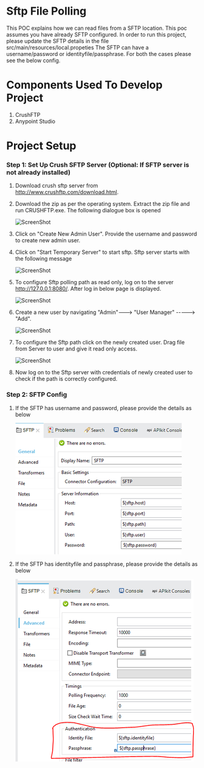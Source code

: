 # Sftp File Polling

This POC explains how we can read files from a SFTP location. This poc assumes you have already SFTP configured.
In order to run this project, please update the SFTP details in the file src/main/resources/local.propeties
The SFTP can have a username/password or identityfile/passphrase. For both the cases please see the below config.

Components Used To Develop Project
==================================

1. CrushFTP
2. Anypoint Studio

Project Setup
==============

### Step 1: Set Up Crush SFTP Server (Optional: If SFTP server is not already installed)

1. Download crush sftp server from <a href="http://www.crushftp.com/download.html"> http://www.crushftp.com/download.html.
2. Download the zip as per the operating system.
   Extract the zip file and run CRUSHFTP.exe. The following dialogue box is opened
 
   ![ScreenShot](https://raw.githubusercontent.com/indiramallick1988/Demo2/master/tool/crushftpexe.PNG)

3. Click on "Create New Admin User". Provide the username and password to create new admin user.
4. Click on "Start Temporary Server" to start sftp. Sftp server starts with the following message

   ![ScreenShot](https://raw.githubusercontent.com/indiramallick1988/Demo2/master/tool/serverstarted1.PNG)

5. To configure Sftp polling path as read only, log on to the server <a href="http://127.0.0.1:8080/">http://127.0.0.1:8080/.
   After log in below page is displayed.

   ![ScreenShot](https://raw.githubusercontent.com/indiramallick1988/Demo2/master/tool/admin.PNG)
  
6. Create a new user by navigating "Admin"---> "User Manager" -----> "Add".
  
   ![ScreenShot](https://raw.githubusercontent.com/indiramallick1988/Demo2/master/tool/usermanager1.png)
  
7. To configure the Sftp path click on the newly created user. Drag file from Server to user and give it read only access.

   ![ScreenShot](https://raw.githubusercontent.com/indiramallick1988/Demo2/master/tool/sftp%20path%20conf1.PNG)

8. Now log on to the Sftp server with credentials of newly created user to check if the path is correctly configured.
 
### Step 2: SFTP Config

1. If the SFTP has username and password, please provide the details as below

   ![ScreenShot](https://raw.githubusercontent.com/gourab-rout/Demo2/master/SFTP/Capture1.PNG)
    
2. If the SFTP has identityfile and passphrase, please provide the details as below

   ![ScreenShot](https://raw.githubusercontent.com/gourab-rout/Demo2/master/SFTP/Capture2.PNG)
